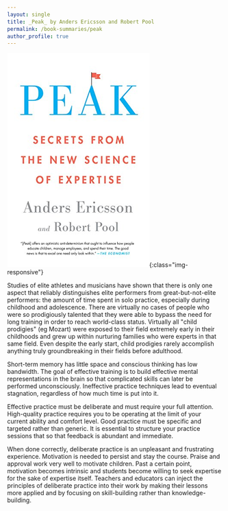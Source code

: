 ```yaml
---
layout: single
title: _Peak_ by Anders Ericsson and Robert Pool
permalink: /book-summaries/peak
author_profile: true
---
```


![Peak](/assets/images/peak.jpg){:class="img-responsive"}

Studies of elite athletes and musicians have shown that there is only one aspect that reliably distinguishes elite performers from great-but-not-elite performers: the amount of time spent in solo practice, especially during childhood and adolescence.
There are virtually no cases of people who were so prodigiously talented that they were able to bypass the need for long training in order to reach world-class status.
Virtually all "child prodigies" (eg Mozart) were exposed to their field extremely early in their childhoods and grew up within nurturing families who were experts in that same field.
Even despite the early start, child prodigies rarely accomplish anything truly groundbreaking in their fields before adulthood.

Short-term memory has little space and conscious thinking has low bandwidth.
The goal of effective training is to build effective mental representations in the brain so that complicated skills can later be performed unconsciously.
Ineffective practice techniques lead to eventual stagnation, regardless of how much time is put into it.

Effective practice must be deliberate and must require your full attention.
High-quality practice requires you to be operating at the limit of your current ability and comfort level.
Good practice must be specific and targeted rather than generic.
It is essential to structure your practice sessions that so that feedback is abundant and immediate.

When done correctly, deliberate practice is an unpleasant and frustrating experience.
Motivation is needed to persist and stay the course.
Praise and approval work very well to motivate children.
Past a certain point, motivation becomes intrinsic and students become willing to seek expertise for the sake of expertise itself.
Teachers and educators can inject the principles of deliberate practice into their work by making their lessons more applied and by focusing on skill-building rather than knowledge-building.

